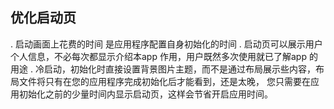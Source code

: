 





## 优化启动页
. 启动画面上花费的时间 是应用程序配置自身初始化的时间
. 启动页可以展示用户个人信息，不必每次都显示介绍本app 作用，用户既然多次使用就已了解app 的用途
. 冷启动，初始化时直接设置背景图片主题，而不是通过布局展示些内容，布局文件将只有在您的应用程序完成初始化后才能看到，还是太晚，
  您只需要在应用初始化之前的少量时间内显示启动页，这样会节省开启应用时间。
  
   



